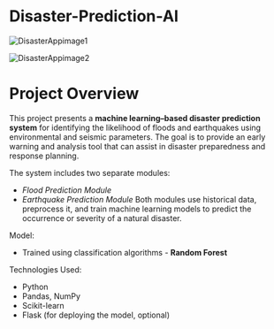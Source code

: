 ﻿# Disaster-Prediction-AI

![DisasterAppimage1](https://github.com/user-attachments/assets/6e7ce79e-5c58-4e64-861b-be66cb7bac67) 


![DisasterAppimage2](https://github.com/user-attachments/assets/6282da1a-7c65-4768-b6be-03914f9f09b3)

# Project Overview
This project presents a **machine learning–based disaster prediction system** for identifying the likelihood of floods and earthquakes using environmental and seismic parameters. The goal is to provide an early warning and analysis tool that can assist in disaster preparedness and response planning.

The system includes two separate modules:
- *Flood Prediction Module*  
- *Earthquake Prediction Module*
Both modules use historical data, preprocess it, and train machine learning models to predict the occurrence or severity of a natural disaster.

Model:
- Trained using classification algorithms - **Random Forest**

Technologies Used:
- Python
- Pandas, NumPy
- Scikit-learn
- Flask (for deploying the model, optional)


